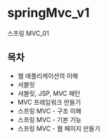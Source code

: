 # springMvc_v1
스프링 MVC_01

<h2>목차</h2>

<ul>
  <li>웹 애플리케이션의 이해</li>
  <li>서블릿</li>
  <li>서블릿, JSP, MVC 패턴</li>
  <li>MVC 프레임워크 만들기</li>
  <li>스프링 MVC - 구조 이해</li>
  <li>스프링 MVC - 기본 기능</li>
  <li>스프링 MVC - 웹 페이지 만들기</li>
</ul>
